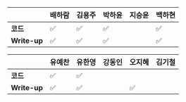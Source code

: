 |              | 배하람             | 김용주             | 박하윤             | 지승윤 | 백하현 |
| ------------ | ------------------ | ------------------ | ------------------ | ------ | ------ |
| **코드**     | :white_check_mark: | :white_check_mark: | :white_check_mark: |        |:white_check_mark:|
| **Write-up** | :white_check_mark: | :white_check_mark: | :white_check_mark: |        |:white_check_mark:|

|              | 유예찬 | 유한영 | 강동인 | 오지혜 | 김기철 |
| ------------ | ------ | ------ | ------ | ------ | ------ |
| **코드**     |:white_check_mark:|:white_check_mark:|        |        |        |
| **Write-up** |:white_check_mark:|:white_check_mark:|        |    :white_check_mark:    |        |

